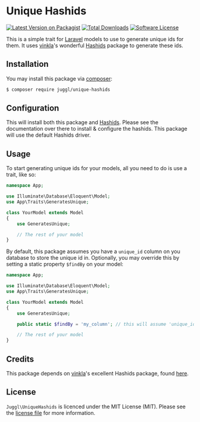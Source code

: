 # Unique Hashids

[![Latest Version on Packagist][ico-version]][link-packagist]
[![Total Downloads][ico-downloads]][link-downloads]
[![Software License][ico-license]](LICENSE.md)

This is a simple trait for [Laravel](http://laravel.com) models to use to generate
unique ids for them. It uses [vinkla](https://github.com/vinkla)'s wonderful
[Hashids](https://github.com/vinkla/hashids) package to generate these ids.

## Installation

You may install this package via [composer](http://getcomposer.org):

```bash
$ composer require juggl/unique-hashids
```

## Configuration

This will install both this package and [Hashids](https://github.com/vinkla/hashids).
Please see the documentation over there to install & configure the hashids. This package
will use the default Hashids driver.

## Usage

To start generating unique ids for your models, all you need to do is use a trait,
like so:

```php
namespace App;

use Illuminate\Database\Eloquent\Model;
use App\Traits\GeneratesUnique;

class YourModel extends Model
{
    use GeneratesUnique;

    // The rest of your model
}
```

By default, this package assumes you have a `unique_id` column on you database
to store the unique id in. Optionally, you may override this by setting a
static property `$findBy` on your model:

```php
namespace App;

use Illuminate\Database\Eloquent\Model;
use App\Traits\GeneratesUnique;

class YourModel extends Model
{
    use GeneratesUnique;

    public static $findBy = 'my_column'; // this will assume 'unique_id' by default.

    // The rest of your model
}
```

## Credits

This package depends on [vinkla](https://github.com/vinkla)'s excellent Hashids
package, found [here](https://github.com/vinkla/hashids).

## License

`Juggl\UniqueHashids` is licenced under the MIT License (MIT). Please see the
[license file](LICENSE.md) for more information.

[ico-version]: https://img.shields.io/packagist/v/juggl/UniqueHashids.svg?style=flat-square
[ico-license]: https://img.shields.io/badge/license-MIT-green.svg?style=flat-square
[ico-downloads]: https://img.shields.io/packagist/dt/juggl/UniqueHashids.svg?style=flat-square

[link-packagist]: https://packagist.org/packages/juggl/UniqueHashids
[link-downloads]: https://packagist.org/packages/juggl/UniqueHashids